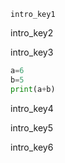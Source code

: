 ```ngMeta
intro_key1
```

intro_key2


intro_key3


```python
a=6
b=5
print(a+b)
```
intro_key4


intro_key5


intro_key6
